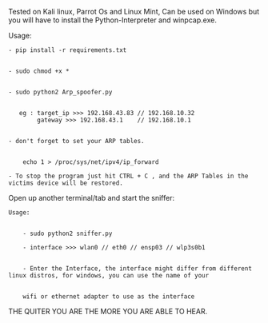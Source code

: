 Tested on Kali linux, Parrot Os and Linux Mint, Can be used on Windows but you will have to install the Python-Interpreter and winpcap.exe.

Usage:

    - pip install -r requirements.txt
    
    
    - sudo chmod +x *
    
    
    - sudo python2 Arp_spoofer.py
    
    
       eg : target_ip >>> 192.168.43.83 // 192.168.10.32
            gateway >>> 192.168.43.1    // 192.168.10.1
            
            
    - don't forget to set your ARP tables.
    
    
        echo 1 > /proc/sys/net/ipv4/ip_forward
            
    - To stop the program just hit CTRL + C , and the ARP Tables in the victims device will be restored.
    
    
    
   
   Open up another terminal/tab and start the sniffer:
    
    Usage:
    
    
        - sudo python2 sniffer.py
        
        - interface >>> wlan0 // eth0 // ensp03 // wlp3s0b1
        
        
        - Enter the Interface, the interface might differ from different linux distros, for windows, you can use the name of your
        
        
        wifi or ethernet adapter to use as the interface


THE  QUITER  YOU  ARE  THE  MORE  YOU  ARE ABLE TO  HEAR.

